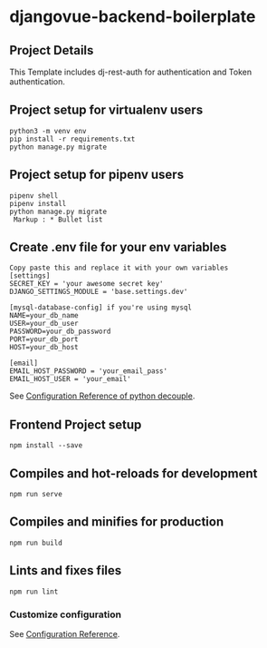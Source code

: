 # djangovue-backend-boilerplate

## Project Details
This Template includes dj-rest-auth for authentication and Token authentication.


## Project setup for virtualenv users
```
python3 -m venv env
pip install -r requirements.txt
python manage.py migrate
```

## Project setup for pipenv users
```
pipenv shell
pipenv install
python manage.py migrate
 Markup : * Bullet list
```

## Create .env file for your env variables
```
Copy paste this and replace it with your own variables
[settings]
SECRET_KEY = 'your awesome secret key'
DJANGO_SETTINGS_MODULE = 'base.settings.dev'

[mysql-database-config] if you're using mysql
NAME=your_db_name
USER=your_db_user
PASSWORD=your_db_password
PORT=your_db_port
HOST=your_db_host

[email]
EMAIL_HOST_PASSWORD = 'your_email_pass'
EMAIL_HOST_USER = 'your_email'
```
See [Configuration Reference of python decouple](https://pypi.org/project/python-decouple/).

## Frontend Project setup
```
npm install --save
```
## Compiles and hot-reloads for development
```
npm run serve
```
## Compiles and minifies for production
```
npm run build
```
## Lints and fixes files
```
npm run lint
```
### Customize configuration
See [Configuration Reference](https://cli.vuejs.org/config/).


